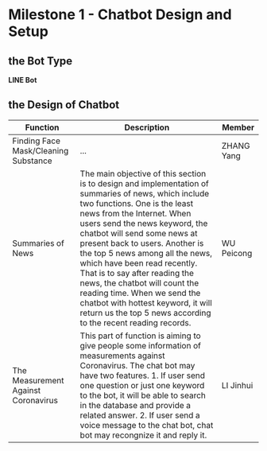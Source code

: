 # Milestone 1 - Chatbot Design and Setup

## the Bot Type

**LINE Bot**

## the Design of Chatbot

| Function                             | Description                                                                                                                                                                                                                                                                                                                                                                                                                                                                                                                                      | Member     |
| ------------------------------------ | ------------------------------------------------------------------------------------------------------------------------------------------------------------------------------------------------------------------------------------------------------------------------------------------------------------------------------------------------------------------------------------------------------------------------------------------------------------------------------------------------------------------------------------------------ | ---------- |
| Finding Face Mask/Cleaning Substance | ...                                                                                                                                                                                                                                                                                                                                                                                                                                                                                                                                              | ZHANG Yang |
| Summaries of News                    | The main objective of this section is to design and implementation of summaries of news, which include two functions. One is the least news from the Internet. When users send the news keyword, the chatbot will send some news at present back to users. Another is the top 5 news among all the news, which have been read recently. That is to say after reading the news, the chatbot will count the reading time. When we send the chatbot with hottest keyword, it will return us the top 5 news according to the recent reading records. | WU Peicong |
| The Measurement Against Coronavirus  | This part of function is aiming to give people some information of measurements against Coronavirus. The chat bot may have two features. 1. If user send one question or just one keyword to the bot, it will be able to search in the database and provide a related answer. 2. If user send a voice message to the chat bot, chat bot may recongnize it and reply it.                                                                                                                                                                          | LI Jinhui  |
